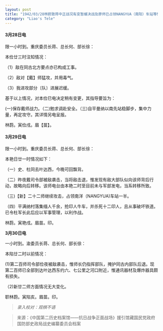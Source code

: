 ```yaml
---
layout: post
title: "1942/03/28林蔚致蒋中正战况有变暂缓决战及廖师已占领NANGYUA（南阳）车站等情"
category: "Liao's Tele"
---
```

#### 3月28日电

限一小时到。重庆委员长蒋、总长何、部长徐：

本俭廿三时注知情况：

（1）敌在同古北方要点亦已构成工事。

（2）敌对【戴】师猛攻，并用毒气。

（3）我进攻部分〔队〕进展迟缓。

基于以上情况，对本俭巳电决定稍有变更，其指导要旨为：

(一)保存戴师战力。（二)勉求调赴安全。（三)自平曼纳以南先站稳脚步，集中力量，再定攻守。其详情另电呈报。

林蔚。寅俭戌。眉【苗】。


#### 3月29日电

限一小时到。重庆委员长蒋、总长何、部长徐：

本艳日廿一时情况如下：

（一）史、杜同去叶达西，今晚可回飘背。

（二）昨夜戴司令部被敌袭击，当将敌击退，惟发现有敌大部队似向该师背后行动，故略向后转移。该师电台由本艳二时至目前未与军部发电，当系转移所致。

（三)【新】二十二师继续攻击，占领南洋（NANGYUA)车站一半。

（四）平满纳村落集缅人千余，抢印人牛车，并杀死十二印人，且从事破坏铁道。已令杜军长此后应以军事管理，以利作战。

林蔚。寅艳戌。眉苗。印。

**3月30日电**

一小时到。渝委员长蒋、总长何、部长徐：

本陷廿二时以前情况：

(1)第二百师司令部俭夜被敌袭击，惟师长仍指挥部队，掩护同古内部队后退。现第二百师已全部到达叶达西东约六、七公里之河口附近，惟通讯器材及爆炸器具颇有损失。

（2)新廿二师方面情况无大变化。

职林蔚。寅陷亥。眉苗。印。


>*录入校对：观棋不语*

> 来源：《中国第二历史档案馆——抗日战争正面战场》援引馆藏国民党政府国防部史政局战史编纂委员会档案